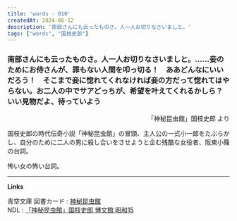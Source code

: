 ```yaml
---
title: 'words - 010'
createdAt: 2024-06-12
description: '南部さんにも云ったものさ。人一人お切りなさいましと。'
tags: ["words", "国枝史郎"]
---
```


### 南部さんにも云ったものさ。人一人お切りなさいましと。……妾のためにお侍さんが、罪もない人間を叩っ切る！　ああどんなにいいだろう！　そこまで妾に惚れてくれなければ妾の方だって惚れてはやらない。お二人の中でサアどっちが、希望を叶えてくれるかしら？　いい見物だよ、待っていよう

<p style="text-align:right;">「神秘昆虫館」国枝史郎 より</p>

国枝史郎の時代伝奇小説「神秘昆虫館」の冒頭、主人公の一式小一郎をたぶらかし、自分のために二人の男に殺し合いをさせようと企む残酷な女役者、阪東小篠の台詞。

怖い女の怖い台詞。

---
**Links**

青空文庫 図書カード : [神秘昆虫館](https://www.aozora.gr.jp/cards/000255/card3042.html)  
NDL : [「神秘昆虫館」国枝史郎 博文館,昭和15](https://dl.ndl.go.jp/pid/1121658)
